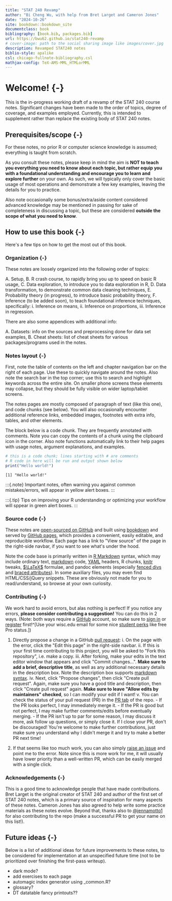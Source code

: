 ```yaml
--- 
title: "STAT 240 Revamp"
author: "Bi Cheng Wu, with help from Bret Larget and Cameron Jones"
date: "2024-10-26"
site: bookdown::bookdown_site
documentclass: book
bibliography: [book.bib, packages.bib]
url: https://bwu62.github.io/stat240-revamp
# cover-image: path to the social sharing image like images/cover.jpg
description: Revamped STAT240 notes
biblio-style: apalike
csl: chicago-fullnote-bibliography.csl
mathjax-config: TeX-AMS-MML_HTMLorMML
---
```



# Welcome! {-}

This is the in-progress working draft of a revamp of the STAT 240 course notes. Significant changes have been made to the order of topics, degree of coverage, and examples employed. Currently, this is intended to supplement rather than replace the existing body of STAT 240 notes.


## Prerequisites/scope {-}

For these notes, no prior R or computer science knowledge is assumed; everything is taught from scratch.

As you consult these notes, please keep in mind the aim is **NOT to teach you everything you need to know about each topic, but rather equip you with a foundational understanding and encourage you to learn and explore further** on your own. As such, we will typically only cover the basic usage of most operations and demonstrate a few key examples, leaving the details for you to practice.

Also note occasionally some bonus/extra/aside content considered advanced knowledge may be mentioned in passing for sake of completeness in discussing a topic, but these are considered **outside the scope of what you need to know**.


## How to use this book {-}

Here's a few tips on how to get the most out of this book.


### Organization {-}

These notes are loosely organized into the following order of topics:

 A.  Setup,
 B.  R crash course, to rapidly bring you up to speed on basic R usage,
 C.  Data exploration, to introduce you to data exploration in R,
 D.  Data transformation, to demonstrate common data cleaning techniques,
 E.  Probability theory (in progress), to introduce basic probability theory,
 F.  Inference (to be added soon), to teach foundational inference techniques, specifically:
     i.   Inference on means,
     ii.  Inference on proportions,
     iii. Inference in regression.

There are also some appendices with additional info:

 A.  Datasets: info on the sources and preprocessing done for data set examples,
 B.  Cheat sheets: list of cheat sheets for various packages/programs used in the notes.


### Notes layout {-}

First, note the table of contents on the left and chapter navigation bar on the right of each page. Use these to quickly navigate around the notes. Also note the search bar in the top corner; use this to search and highlight keywords across the entire site. On smaller phone screens these elements may collapse, but they should be fully visible on wider laptop/tablet screens.

The notes pages are mostly composed of paragraph of text (like this one), and code chunks (see below). You will also occasionally encounter additional reference links, embedded images, footnotes with extra info, tables, and other elements.

The block below is a code chunk. They are frequently annotated with comments. Note you can copy the contents of a chunk using the clipboard icon in the corner. Also note functions automatically link to their help pages with usage notes, argument explanations, and examples.


``` r
# this is a code chunk; lines starting with # are comments
# R code in here will be run and output shown below
print("Hello world!")
```

```
[1] "Hello world!"
```

:::{.note}
Important notes, often warning you against common mistakes/errors, will appear in yellow alert boxes.
:::

:::{.tip}
Tips on improving your R understanding or optimizing your workflow will sppear in green alert boxes.
:::


### Source code {-}

These notes are [open-sourced on GitHub](https://github.com/bwu62/stat240-revamp) and built using [bookdown](https://github.com/rstudio/bookdown) and served by [GitHub pages](https://pages.github.com), which provides a convenient, easily editable, and reproducible workflow. Each page has a link to "View source" of the page in the right-side navbar, if you want to see what's under the hood.

Note the code base is primarily written in [R Markdown](https://rmarkdown.rstudio.com/lesson-1.html) syntax, which may include ordinary text, [markdown](https://www.markdownguide.org/basic-syntax) code, [YAML](https://yaml.org) headers, R chunks, [knitr](https://yihui.org/knitr/options) tweaks, [$\LaTeX$](https://www.overleaf.com/learn/latex/Mathematical_expressions) formulae, and pandoc elements (especially [fenced divs](https://pandoc.org/MANUAL.html#divs-and-spans) and [braced attributes](https://pandoc.org/MANUAL.html#extension-bracketed_spans)). In some auxiliary files, you may even find HTML/CSS/jQuery snippets. These are obviously not made for you to read/understand, so browse at your own curiosity.


### Contributing {-}

We work hard to avoid errors, but alas nothing is perfect! If you notice any errors, **please consider contributing a suggestion!** You can do this in 2 ways. (Note: both ways require a [GitHub](https://github.com) account, so make sure to [sign in](https://github.com/login) or [register](https://github.com/signup?source=login) first!^[Use your wisc.edu email for some nice [student perks](https://github.com/edu/students) like free Pro status.])

 1. Directly propose a change in a GitHub [pull request](https://docs.github.com/en/pull-requests/collaborating-with-pull-requests/proposing-changes-to-your-work-with-pull-requests/about-pull-requests):
    i.   On the page with the error, click the "Edit this page" in the right-side navbar.
    ii.  If this is your first time contributing to this project, you will be asked to "Fork this repository", i.e. make a copy.
    iii. After forking, make your edits in the text editor window that appears and click "Commit changes...". **Make sure to add a brief, descriptive title**, as well as any additional necessary details in the description box. Note the description box supports [markdown syntax](https://www.markdownguide.org/basic-syntax).
    iv.  Next, click "Propose changes", then click "Create pull request". Again, make sure you have a good title and description, then click "Create pull request" again. **Make sure to leave "Allow edits by maintainers" checked**, so I can modify your edit if I want!
    v.   You can check the status of your pull request (PR) in the [PR tab](https://github.com/bwu62/stat240-revamp/pulls) of the repo.
         - If the PR looks perfect, I may immediately merge it.
         - If the PR is good but not perfect, I may make further comments/edits before eventually merging.
         - If the PR isn't up to par for some reason, I may discuss it more, ask follow up questions, or simply close it. If I close your PR, don't be discouraged! You're welcome to make further contributions, just make sure you understand why I didn't merge it and try to make a better PR next time!
 
 2. If that seems like too much work, you can also simply [raise an issue](https://github.com/bwu62/stat240-revamp/issues/new/choose) and point me to the error. Note since this is more work for me, it will usually have lower priority than a well-written PR, which can be easily merged with a single click.


### Acknowledgements {-}



This is a good time to acknowledge people that have made contributions. Bret Larget is the original creator of STAT 240 and author of the first set of STAT 240 notes, which is a primary source of inspiration for many aspects of these notes. Cameron Jones has also agreed to help write some practice materials as these notes evolve. Beyond that, thanks also to [\@jennamotto1](https://github.com/jennamotto1) for also contributing to the repo (make a successful PR to get your name on this list!).


## Future ideas {-}

Below is a list of additional ideas for future improvements to these notes, to be considered for implementation at an unspecified future time (not to be prioritized over finishing the first-pass writeup).

 - dark mode?
 - add exercises to each page
 - automagic index generator using _common.R?
 - glossary?
 - DT datatable fancy printouts??


<!--

dataset ideas (note: should prioritize datasets most students would find interesting)

 - olympics
 - politics
 - crime
 - causes of death
 - climate
 - something economic
 - SSA names

other notes to self:

 - use [params](https://bookdown.org/yihui/rmarkdown/params-declare.html) to control:
   - course directory
   - hw/ds solution generation in files (in separate private repo?)
 - basic data literacy concepts?
   - percent of, percent change, X change
   - percent vs points (and point difference)
   - bad plots
   - biases (survivorship, selection (e.g. sampling, berkson), generalization (e.g. WEIRD))
   - fallacies (prosecutor, gambler, correlation, dredging, regression to mean)
 - build db of past 240 stats
 - rethink discord management
 - sample of graded, commentated papers (example of an A, AB, B, BC, C, D, F)
 - grade by comparing with reference papers
 - conditional stratified sample of papers based on distribution of grades in group
 - after paring down samples, ask Derek & Cameron to help with grading evaluation for calibrating papers
 - pare down more, use focused sample to calibrate TAs/instructors if needed?

-->


